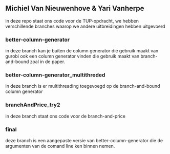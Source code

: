 ## Michiel Van Nieuwenhove & Yari Vanherpe

in deze repo staat ons code voor de TUP-opdracht, we hebben verschillende branches
waarop we andere uitbreidingen hebben uitgevoerd

### better-column-generator
in deze branch kan je buiten de column generator die gebruik maakt
van gurobi ook een column generator vinden die gebruik maakt
van branch-and-bound zoal in de paper.

### better-column-generator_multithreded
in deze branch is er multithreading toegevoegd
op de branch-and-bound column generator

### branchAndPrice_try2
in deze branch staat ons code voor de branch-and-price

### final
deze branch is een aangepaste versie van better-column-generator
die de argumenten van de comand line ken binnen nemen.
